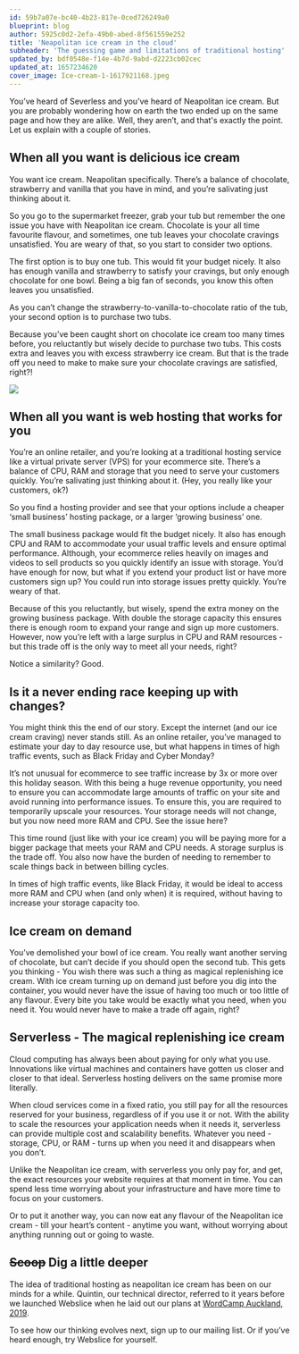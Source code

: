 ```yaml
---
id: 59b7a07e-bc40-4b23-817e-0ced726249a0
blueprint: blog
author: 5925c0d2-2efa-49b0-abed-8f561559e252
title: 'Neapolitan ice cream in the cloud'
subheader: 'The guessing game and limitations of traditional hosting'
updated_by: bdf0548e-f14e-4b7d-9abd-d2223cb02cec
updated_at: 1657234620
cover_image: Ice-cream-1-1617921168.jpeg
---
```

You’ve heard of Severless and you’ve heard of Neapolitan ice cream. But you are probably wondering how on earth the two ended up on the same page and how they are alike. Well, they aren’t, and that's exactly the point. Let us explain with a couple of stories.

## When all you want is delicious ice cream
You want ice cream. Neapolitan specifically. There’s a balance of chocolate, strawberry and vanilla that you have in mind, and you’re salivating just thinking about it.

So you go to the supermarket freezer, grab your tub but remember the one issue you have with Neapolitan ice cream. Chocolate is your all time favourite flavour, and sometimes, one tub leaves your chocolate cravings unsatisfied. You are weary of that, so you start to consider two options. 

The first option is to buy one tub. This would fit your budget nicely. It also has enough vanilla and strawberry to satisfy your cravings, but only enough chocolate for one bowl. Being a big fan of seconds, you know this often leaves you unsatisfied. 

As you can’t change the strawberry-to-vanilla-to-chocolate ratio of the tub, your second option is to purchase two tubs. 

Because you’ve been caught short on chocolate ice cream too many times before, you reluctantly but wisely decide to purchase two tubs. This costs extra and leaves you with excess strawberry ice cream. But that is the trade off you need to make to make sure your chocolate cravings are satisfied, right?!


![](/assets/Ice-cream-2.jpeg)



## When all you want is web hosting that works for you
You’re an online retailer, and you’re looking at a traditional hosting service like a virtual private server (VPS) for your ecommerce site. There’s a balance of CPU, RAM and storage that you need to serve your customers quickly. You’re salivating just thinking about it. (Hey, you really like your customers, ok?)

So you find a hosting provider and see that your options include a cheaper ‘small business’ hosting package, or a larger ‘growing business’ one.


The small business package would fit the budget nicely. It also has enough CPU and RAM to accommodate your usual traffic levels and ensure optimal performance. Although, your ecommerce relies heavily on images and videos to sell products so you quickly identify an issue with storage. You’d have enough for now, but what if you extend your product list or have more customers sign up? You could run into storage issues pretty quickly. You’re weary of that.

Because of this you reluctantly, but wisely, spend the extra money on the growing business package. With double the storage capacity this ensures there is enough room to expand your range and sign up more customers. However, now you’re left with a large surplus in CPU and RAM resources - but this trade off is the only way to meet all your needs, right?

Notice a similarity? Good. 

## Is it a never ending race keeping up with changes?
You might think this the end of our story. Except the internet (and our ice cream craving) never stands still.
As an online retailer, you’ve managed to estimate your day to day resource use, but what happens in times of high traffic events, such as Black Friday and Cyber Monday? 

It’s not unusual for ecommerce to see traffic increase by 3x or more over this holiday season. With this being a huge revenue opportunity, you need to ensure you can accommodate large amounts of traffic on your site and avoid running into performance issues. To ensure this, you are required to temporarily upscale your resources. Your storage needs will not change, but you now need more RAM and CPU. See the issue here? 

This time round (just like with your ice cream) you will be paying more for a bigger package that meets your RAM and CPU needs. A storage surplus is the trade off. You also now have the burden of needing to remember to scale things back in between billing cycles. 

In times of high traffic events, like Black Friday, it would be ideal to access more RAM and CPU when (and only when) it is required, without having to increase your storage capacity too. 


## Ice cream on demand
You’ve demolished your bowl of ice cream. You really want another serving of chocolate, but can’t decide if you should open the second tub. This gets you thinking - You wish there was such a thing as magical replenishing ice cream. With ice cream turning up on demand just before you dig into the container, you would never have the issue of having too much or too little of any flavour. Every bite you take would be exactly what you need, when you need it. You would never have to make a trade off again, right?

## Serverless - The magical replenishing ice cream   
Cloud computing has always been about paying for only what you use. Innovations like virtual machines and containers have gotten us closer and closer to that ideal. Serverless hosting delivers on the same promise more literally. 

When cloud services come in a fixed ratio, you still pay for all the resources reserved for your business, regardless of if you use it or not. With the ability to scale the resources your application needs when it needs it, serverless can provide multiple cost and scalability benefits. Whatever you need - storage, CPU, or RAM - turns up when you need it and disappears when you don’t.

Unlike the Neapolitan ice cream, with serverless you only pay for, and get, the exact resources your website requires at that moment in time. You can spend less time worrying about your infrastructure and have more time to focus on your customers. 

Or to put it another way, you can now eat any flavour of the Neapolitan ice cream - till your heart’s content - anytime you want, without worrying about anything running out or going to waste.

## ~~Scoop~~ Dig a little deeper
The idea of traditional hosting as neapolitan ice cream has been on our minds for a while. Quintin, our technical director, referred to it years before we launched Webslice when he laid out our plans at [WordCamp Auckland, 2019](#). 

To see how our thinking evolves next, sign up to our mailing list. Or if you’ve heard enough, try Webslice for yourself.